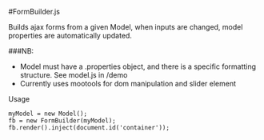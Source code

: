 #FormBuilder.js

Builds ajax forms from a given Model, when inputs are changed, model properties are automatically updated.

###NB: 

- Model must have a .properties object, and there is a specific formatting structure. See model.js in /demo
- Currently uses mootools for dom manipulation and slider element

Usage

    myModel = new Model();
    fb = new FormBuilder(myModel);
    fb.render().inject(document.id('container'));
  

